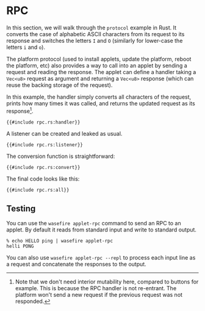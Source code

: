 # RPC

In this section, we will walk through the `protocol` example in Rust. It converts the case of
alphabetic ASCII characters from its request to its response and switches the letters `I` and `O`
(similarly for lower-case the letters `i` and `o`).

The platform protocol (used to install applets, update the platform, reboot the platform, etc) also
provides a way to call into an applet by sending a request and reading the response. The applet can
define a handler taking a `Vec<u8>` request as argument and returning a `Vec<u8>` response (which
can reuse the backing storage of the request).

In this example, the handler simply converts all characters of the request, prints how many times it
was called, and returns the updated request as its response[^mut].

```rust,no_run,noplayground
{{#include rpc.rs:handler}}
```

A listener can be created and leaked as usual.

```rust,no_run,noplayground
{{#include rpc.rs:listener}}
```

The conversion function is straightforward:

```rust,no_run,noplayground
{{#include rpc.rs:convert}}
```

The final code looks like this:

```rust,no_run
{{#include rpc.rs:all}}
```

## Testing

You can use the `wasefire applet-rpc` command to send an RPC to an applet. By default it reads from
standard input and write to standard output.

```shell
% echo HELLO ping | wasefire applet-rpc
helli PONG
```

You can also use `wasefire applet-rpc --repl` to process each input line as a request and
concatenate the responses to the output.

[^mut]: Note that we don't need interior mutability here, compared to buttons for example. This is
    because the RPC handler is not re-entrant. The platform won't send a new request if the previous
    request was not responded.
